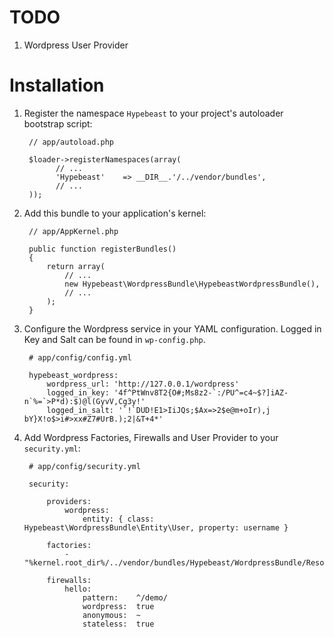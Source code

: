 TODO
====

1. Wordpress User Provider


Installation
============

1. Register the namespace `Hypebeast` to your project's autoloader bootstrap script:

        // app/autoload.php

        $loader->registerNamespaces(array(
              // ...
              'Hypebeast'    => __DIR__.'/../vendor/bundles',
              // ...
        ));

2. Add this bundle to your application's kernel:

        // app/AppKernel.php

        public function registerBundles()
        {
            return array(
                // ...
                new Hypebeast\WordpressBundle\HypebeastWordpressBundle(),
                // ...
            );
        }

3. Configure the Wordpress service in your YAML configuration. Logged in Key and Salt can be found in `wp-config.php`.
        
        # app/config/config.yml
        
        hypebeast_wordpress:
            wordpress_url: 'http://127.0.0.1/wordpress'
            logged_in_key: '4f^PtWnv8T2{O#;Ms8z2-`:/PU^=c4~$?]iAZ-n`%=`>P*d):$)@l(GyvV,Cg3y!'
            logged_in_salt: '`!`DUD!E1>IiJQs;$Ax=>2$e@m+oIr),j bY}X!o$>i#>xx#Z7#UrB.);2|&T+4*'

4. Add Wordpress Factories, Firewalls and User Provider to your `security.yml`:

        # app/config/security.yml
        
        security:
            
            providers:
                wordpress:
                    entity: { class: Hypebeast\WordpressBundle\Entity\User, property: username }
            
            factories:
                - "%kernel.root_dir%/../vendor/bundles/Hypebeast/WordpressBundle/Resources/config/security_factories.xml"
            
            firewalls:
                hello:
                    pattern:    ^/demo/
                    wordpress:  true
                    anonymous:  ~
                    stateless:  true